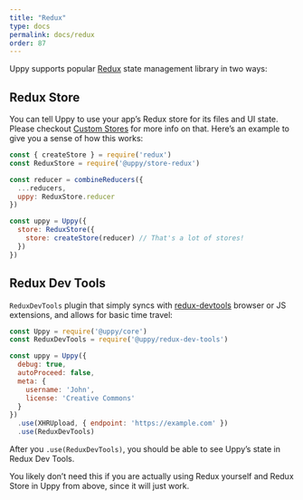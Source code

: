 ```yaml
---
title: "Redux"
type: docs
permalink: docs/redux
order: 87
---
```


Uppy supports popular [Redux](https://redux.js.org/) state management library in two ways:

## Redux Store

You can tell Uppy to use your app’s Redux store for its files and UI state. Please checkout [Custom Stores](/docs/stores/) for more info on that. Here’s an example to give you a sense of how this works:

```js
const { createStore } = require('redux')
const ReduxStore = require('@uppy/store-redux')

const reducer = combineReducers({
  ...reducers,
  uppy: ReduxStore.reducer
})

const uppy = Uppy({
  store: ReduxStore({
    store: createStore(reducer) // That's a lot of stores!
  })
})
```

## Redux Dev Tools

`ReduxDevTools` plugin that simply syncs with [redux-devtools](https://github.com/gaearon/redux-devtools) browser or JS extensions, and allows for basic time travel:

```js
const Uppy = require('@uppy/core')
const ReduxDevTools = require('@uppy/redux-dev-tools')

const uppy = Uppy({
  debug: true,
  autoProceed: false,
  meta: {
    username: 'John',
    license: 'Creative Commons'
  }
})
  .use(XHRUpload, { endpoint: 'https://example.com' })
  .use(ReduxDevTools)
```

After you `.use(ReduxDevTools)`, you should be able to see Uppy’s state in Redux Dev Tools.

You likely don’t need this if you are actually using Redux yourself and Redux Store in Uppy from above, since it will just work.
